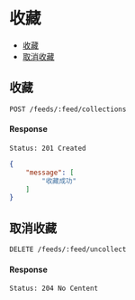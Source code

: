 # 收藏

- [收藏](#收藏)
- [取消收藏](#取消收藏)

## 收藏

```
POST /feeds/:feed/collections
```

#### Response

```
Status: 201 Created
```
```json
{
    "message": [
        "收藏成功"
    ]
}
```

## 取消收藏

```
DELETE /feeds/:feed/uncollect
```

#### Response

```
Status: 204 No Centent
```
